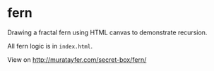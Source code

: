 fern
====

Drawing a fractal fern using HTML canvas to demonstrate recursion.

All fern logic is in `index.html`.

View on http://muratayfer.com/secret-box/fern/

